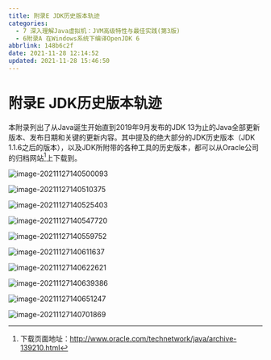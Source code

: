 ```yaml
---
title: 附录E JDK历史版本轨迹
categories: 
  - 7 深入理解Java虛拟机：JVM高级特性与最佳实践(第3版)
  - 6附录A 在Windows系统下编译OpenJDK 6
abbrlink: 148b6c2f
date: 2021-11-28 12:14:52
updated: 2021-11-28 15:46:50
---
```

# 附录E JDK历史版本轨迹
本附录列出了从Java诞生开始直到2019年9月发布的JDK 13为止的Java全部更新版本、发布日期和关键的更新内容。其中提及的绝大部分的JDK历史版本（JDK 1.1.6之后的版本），以及JDK所附带的各种工具的历史版本，都可以从Oracle公司的归档网站[^1]上下载到。

![image-20211127140500093](https://raw.githubusercontent.com/lanlan2017/images/master/Blog/2021/11/20211127140500.png)

![image-20211127140510375](https://raw.githubusercontent.com/lanlan2017/images/master/Blog/2021/11/20211127140510.png)

![image-20211127140525403](https://raw.githubusercontent.com/lanlan2017/images/master/Blog/2021/11/20211127140525.png)

![image-20211127140547720](https://raw.githubusercontent.com/lanlan2017/images/master/Blog/2021/11/20211127140547.png)

![image-20211127140559752](https://raw.githubusercontent.com/lanlan2017/images/master/Blog/2021/11/20211127140559.png)

![image-20211127140611637](https://raw.githubusercontent.com/lanlan2017/images/master/Blog/2021/11/20211127140611.png)

![image-20211127140622621](https://raw.githubusercontent.com/lanlan2017/images/master/Blog/2021/11/20211127140622.png)

![image-20211127140639386](https://raw.githubusercontent.com/lanlan2017/images/master/Blog/2021/11/20211127140639.png)

![image-20211127140651247](https://raw.githubusercontent.com/lanlan2017/images/master/Blog/2021/11/20211127140651.png)

![image-20211127140701869](https://raw.githubusercontent.com/lanlan2017/images/master/Blog/2021/11/20211127140702.png)

[^1]: 下载页面地址：http://www.oracle.com/technetwork/java/archive-139210.html
